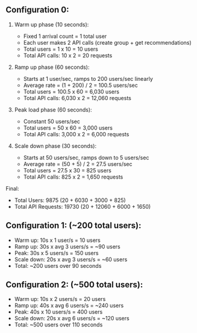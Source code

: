 <!-- High Pressure -->
## Configuration 0:
1. Warm up phase (10 seconds):
   - Fixed 1 arrival count = 1 total user
   - Each user makes 2 API calls (create group + get recommendations)
   - Total users = 1 x 10 = 10 users
   - Total API calls: 10 x 2 = 20 requests

2. Ramp up phase (60 seconds):
   - Starts at 1 user/sec, ramps to 200 users/sec linearly
   - Average rate = (1 + 200) / 2 = 100.5 users/sec
   - Total users = 100.5 x 60 = 6,030 users
   - Total API calls: 6,030 x 2 = 12,060 requests

3. Peak load phase (60 seconds):
   - Constant 50 users/sec
   - Total users = 50 x 60 = 3,000 users
   - Total API calls: 3,000 x 2 = 6,000 requests

4. Scale down phase (30 seconds):
   - Starts at 50 users/sec, ramps down to 5 users/sec
   - Average rate = (50 + 5) / 2 = 27.5 users/sec
   - Total users = 27.5 x 30 = 825 users
   - Total API calls: 825 x 2 = 1,650 requests

Final:
- Total Users: 9875 (20 + 6030 + 3000 + 825)
- Total API Requests: 19730 (20 + 12060 + 6000 + 1650)

<!-- Low Pressure -->
## Configuration 1: (~200 total users):
- Warm up: 10s x 1 user/s = 10 users
- Ramp up: 30s x avg 3 users/s = ~90 users
- Peak: 30s x 5 users/s = 150 users
- Scale down: 20s x avg 3 users/s = ~60 users
- Total: ~200 users over 90 seconds

<!-- Medium Pressure -->
## Configuration 2: (~500 total users):
- Warm up: 10s x 2 users/s = 20 users
- Ramp up: 40s x avg 6 users/s = ~240 users
- Peak: 40s x 10 users/s = 400 users
- Scale down: 20s x avg 6 users/s = ~120 users
- Total: ~500 users over 110 seconds